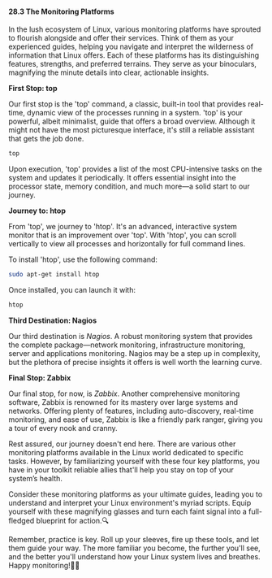 #### 28.3 The Monitoring Platforms

In the lush ecosystem of Linux, various monitoring platforms have sprouted to flourish alongside and offer their services. Think of them as your experienced guides, helping you navigate and interpret the wilderness of information that Linux offers. Each of these platforms has its distinguishing features, strengths, and preferred terrains. They serve as your binoculars, magnifying the minute details into clear, actionable insights.

**First Stop: top**

Our first stop is the 'top' command, a classic, built-in tool that provides real-time, dynamic view of the processes running in a system. 'top' is your powerful, albeit minimalist, guide that offers a broad overview. Although it might not have the most picturesque interface, it's still a reliable assistant that gets the job done.

```bash
top
```

Upon execution, 'top' provides a list of the most CPU-intensive tasks on the system and updates it periodically. It offers essential insight into the processor state, memory condition, and much more—a solid start to our journey.

**Journey to: htop**

From 'top', we journey to 'htop'. It's an advanced, interactive system monitor that is an improvement over 'top'. With 'htop', you can scroll vertically to view all processes and horizontally for full command lines.

To install 'htop', use the following command:

```bash
sudo apt-get install htop
```

Once installed, you can launch it with:

```bash
htop
```

**Third Destination: Nagios**

Our third destination is *Nagios*. A robust monitoring system that provides the complete package—network monitoring, infrastructure monitoring, server and applications monitoring. Nagios may be a step up in complexity, but the plethora of precise insights it offers is well worth the learning curve.

**Final Stop: Zabbix**

Our final stop, for now, is *Zabbix*. Another comprehensive monitoring software, Zabbix is renowned for its mastery over large systems and networks. Offering plenty of features, including auto-discovery, real-time monitoring, and ease of use, Zabbix is like a friendly park ranger, giving you a tour of every nook and cranny.

Rest assured, our journey doesn't end here. There are various other monitoring platforms available in the Linux world dedicated to specific tasks. However, by familiarizing yourself with these four key platforms, you have in your toolkit reliable allies that'll help you stay on top of your system’s health.

Consider these monitoring platforms as your ultimate guides, leading you to understand and interpret your Linux environment's myriad scripts. Equip yourself with these magnifying glasses and turn each faint signal into a full-fledged blueprint for action.🔍

Remember, practice is key. Roll up your sleeves, fire up these tools, and let them guide your way. The more familiar you become, the further you'll see, and the better you'll understand how your Linux system lives and breathes. Happy monitoring!🌿🌟